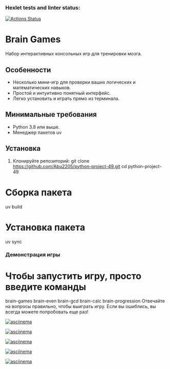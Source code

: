 ### Hexlet tests and linter status:
[![Actions Status](https://github.com/Abu2205/python-project-49/actions/workflows/hexlet-check.yml/badge.svg)](https://github.com/Abu2205/python-project-49/actions)

# Brain Games

Набор интерактивных консольных игр для тренировки мозга.


## Особенности

- Несколько мини-игр для проверки ваших логических и математических навыков.
- Простой и интуитивно понятный интерфейс.
- Легко установить и играть прямо из терминала.


## Минимальные требования

- Python 3.8 или выше.
- Менеджер пакетов uv


## Установка

1. Клонируйте репозиторий:
git clone https://github.com/Abu2205/python-project-49.git
cd python-project-49
# Сборка пакета
uv build
# Установка пакета
uv sync


### Демонстрация игры
# Чтобы запустить игру, просто введите команды
brain-games
brain-even
brain-gcd
brain-calc
brain-progression
Отвечайте на вопросы правильно, чтобы выиграть игру. Если вы ошиблись, вы всегда можете попробовать еще раз!


[![asciinema](https://asciinema.org/a/i35IIT8e8hLMSHM1hW1Y5X22U.svg)](https://asciinema.org/a/i35IIT8e8hLMSHM1hW1Y5X22U)


[![asciinema](https://asciinema.org/a/DlIxsMpRLni4GpPrgARQMKfNN.svg)](https://asciinema.org/a/DlIxsMpRLni4GpPrgARQMKfNN)


[![asciinema](https://asciinema.org/a/jbzhxneqOXMn1EswTaQK1L0FY.svg)](https://asciinema.org/a/jbzhxneqOXMn1EswTaQK1L0FY)


[![asciinema](https://asciinema.org/a/nv6KEAvIrJwbgZcOpFODnAqZV)](https://asciinema.org/a/nv6KEAvIrJwbgZcOpFODnAqZV)


[![asciinema](https://asciinema.org/a/MfU5VMaUMePDTk3Pyz7kE4GWO.svg)](https://asciinema.org/a/MfU5VMaUMePDTk3Pyz7kE4GWO)